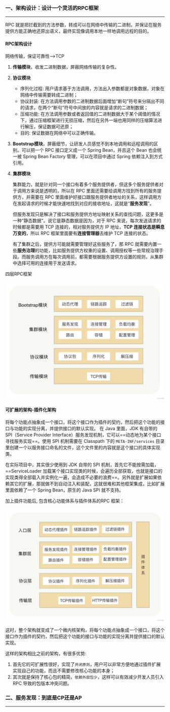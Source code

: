 ### 一、架构设计：设计一个灵活的RPC框架

---

RPC 就是把拦截到的方法参数，转成可以在网络中传输的二进制，并保证在服务提供方能正确地还原出语义，最终实现像调用本地一样地调用远程的目的。

#### RPC架构设计

网络传输，保证可靠性——>TCP

1. **传输模块**，收发二进制数据，屏蔽网络传输的复杂性。

2. **协议模块**

   - 序列化过程: 用户请求基于方法调用，方法出入参数都是对象数据，对象在网络中传输需要转成二进制；
   - 协议封装: 在方法调用参数的二进制数据后面增加“断句”符号来分隔出不同的请求，在两个“断句”符号中间放的内容就是请求的二进制数据；
   - 压缩功能: 在方法调用参数或者返回值的二进制数据大于某个阈值的情况下，通过压缩框架进行无损压缩，然后在另外一端也用同样的压缩算法进行解压，保证数据可还原；
   - 目的: 保证数据在网络中可以正确传输。

3. **Bootstrap模块**，屏蔽细节，让研发人员感觉不到本地调用和远程调用的区别。可以把一个 RPC 接口定义成一个 Spring Bean，并且这个 Bean 也会统一被 Spring Bean Factory 管理，可以在项目中通过 Spring 依赖注入到方式引用。

4. **集群模块**

   集群能力，就是针对同一个接口有着多个服务提供者，但这多个服务提供者对于调用方来说是透明的，所以在 RPC 里面还需要给调用方找到所有的服务提供方，并需要在 RPC 里面维护好接口跟服务提供者地址的关系，这样调用方在发起请求的时候才能快速地找到对应的接收地址，这就是“**服务发现**”。

   但服务发现只是解决了接口和服务提供方地址映射关系的查找问题，这更多是一种“静态数据”。说它是静态数据是因为，对于 RPC 来说，每次发送请求的时候都是需要用 TCP 连接的，相对服务提供方 IP 地址，**TCP 连接状态是瞬息万变的**，所以 RPC 框架里面要有**连接管理器**去维护 TCP 连接的状态。

   有了集群之后，提供方可能就需要管理好这些服务了，那 RPC 就需要内置一些**服务治理**的功能，比如服务提供方权重的设置、调用授权等一些常规治理手段。而服务调用方在每次调用前，都需要根据服务提供方设置的规则，从集群中选择可用的连接用于发送请求。

四层RPC框架

![在这里插入图片描述](RPC%E5%AE%9E%E6%88%98%E4%B8%8E%E6%A0%B8%E5%BF%83%E5%8E%9F%E7%90%86-%E8%BF%9B%E9%98%B6.assets/watermark,type_ZHJvaWRzYW5zZmFsbGJhY2s,shadow_50,text_Q1NETiBA546L6IOW5rO9,size_20,color_FFFFFF,t_70,g_se,x_16.png)

#### 可扩展的架构-插件化架构

将每个功能点抽象成一个接口，将这个接口作为插件的契约，然后把这个功能的接口与功能的实现分离，并提供接口的默认实现。
在 Java 里面，JDK 有自带的 SPI（Service Provider Interface）服务发现机制，它可以==动态地为某个接口寻找服务实现==。使用 SPI 机制需要在 Classpath 下的 `META-INF/services` 目录里创建一个以服务接口命名的文件，这个文件里的内容就是这个接口的具体实现类。

在实际项目中，其实很少使用到 JDK 自带的 SPI 机制，首先它不能按需加载，==ServiceLoader 加载某个接口实现类的时候，会遍历全部获取，也就是接口的实现类得全部载入并实例化一遍，会造成不必要的浪费==。另外就是扩展如果依赖其它的扩展，那就做不到自动注入和装配，这就很难和其他框架集成，比如扩展里面依赖了一个 Spring Bean，原生的 Java SPI 就不支持。

加上插件功能后, 包含核心功能体系与插件体系的RPC 框架：

![在这里插入图片描述](RPC%E5%AE%9E%E6%88%98%E4%B8%8E%E6%A0%B8%E5%BF%83%E5%8E%9F%E7%90%86-%E8%BF%9B%E9%98%B6.assets/watermark,type_ZHJvaWRzYW5zZmFsbGJhY2s,shadow_50,text_Q1NETiBA546L6IOW5rO9,size_20,color_FFFFFF,t_70,g_se,x_16-20220707103607256.png)

这时，整个架构就变成了一个微内核架构，将每个功能点抽象成一个接口，将这个接口作为插件的契约，然后把这个功能的接口与功能的实现分离并提供接口的默认实现。

这样的架构相比之前的架构，有很多优势:

1. 首先它的可扩展性很好，实现了`开闭原则`，用户可以非常方便地通过插件扩展实现自己的功能，而且不需要修改核心功能的本身；
2. 其次就是保持了核心包的精简，`依赖外部包少`，这样可以有效减少开发人员引入 RPC 导致的包版本冲突问题。



### 二、服务发现：到底是CP还是AP

---



















































































































